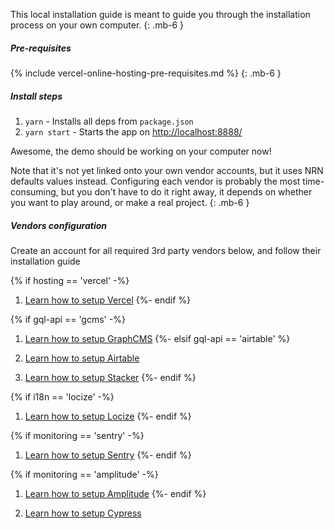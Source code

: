 This local installation guide is meant to guide you through the installation process on your own computer.
{: .mb-6 }

##### Pre-requisites

{% include vercel-online-hosting-pre-requisites.md %}
{: .mb-6 }

##### Install steps

1. `yarn` - Installs all deps from `package.json`
1. `yarn start` - Starts the app on [http://localhost:8888/](http://localhost:8888/)

Awesome, the demo should be working on your computer now!

Note that it's not yet linked onto your own vendor accounts, but it uses NRN defaults values instead.
Configuring each vendor is probably the most time-consuming, but you don't have to do it right away, it depends on whether you want to play around, or make a real project.
{: .mb-6 }

##### Vendors configuration

Create an account for all required 3rd party vendors below, and follow their installation guide

{% if hosting == 'vercel' -%}
1. [Learn how to setup Vercel](../guides/online-hosting/setup-vercel)
{%- endif %}

{% if gql-api == 'gcms' -%}
1. [Learn how to setup GraphCMS](../guides/graphql-api/setup-graphcms)
{%- elsif gql-api == 'airtable' %}
1. [Learn how to setup Airtable](../guides/airtable-api/setup-airtable)

1. [Learn how to setup Stacker](../guides/stacker-cms/setup-stacker)
{%- endif %}

{% if i18n == 'locize' -%}
1. [Learn how to setup Locize](../guides/i18n/setup-locize)
{%- endif %}

{% if monitoring == 'sentry' -%}
1. [Learn how to setup Sentry](../guides/monitoring/setup-sentry)
{%- endif %}

{% if monitoring == 'amplitude' -%}
1. [Learn how to setup Amplitude](../guides/analytics/setup-amplitude)
{%- endif %}

1. [Learn how to setup Cypress](../guides/testing/setup-cypress)

